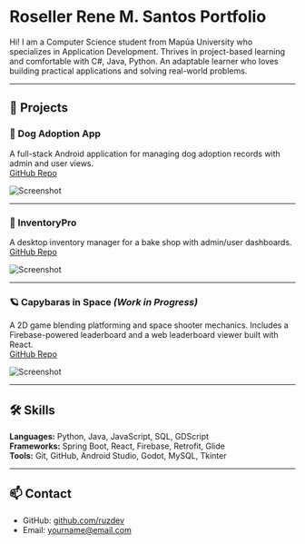 # Roseller Rene M. Santos Portfolio

Hi! I am a Computer Science student from Mapúa University who specializes in Application Development. Thrives in project-based learning and comfortable with C#, Java, Python. An adaptable learner who loves building practical applications and solving real-world problems.

---

## 🚀 Projects

### 🐶 Dog Adoption App
A full-stack Android application for managing dog adoption records with admin and user views.  
[GitHub Repo](https://github.com/DahRealRuz/Dog_Adoption)

![Screenshot](images/dog-app.png)

---

### 🧁 InventoryPro
A desktop inventory manager for a bake shop with admin/user dashboards.  
[GitHub Repo](https://github.com/YOUR-LINK-HERE)

![Screenshot](images/inventorypro.png)

---

### 🪐 Capybaras in Space *(Work in Progress)*
A 2D game blending platforming and space shooter mechanics. Includes a Firebase-powered leaderboard and a web leaderboard viewer built with React.  
[GitHub Repo](https://github.com/YOUR-LINK-HERE)

![Screenshot](images/capybaras-wip.png)

---

## 🛠️ Skills

**Languages:** Python, Java, JavaScript, SQL, GDScript  
**Frameworks:** Spring Boot, React, Firebase, Retrofit, Glide  
**Tools:** Git, GitHub, Android Studio, Godot, MySQL, Tkinter

---

## 📫 Contact

- GitHub: [github.com/ruzdev](https://github.com/ruzdev)
- Email: yourname@email.com

